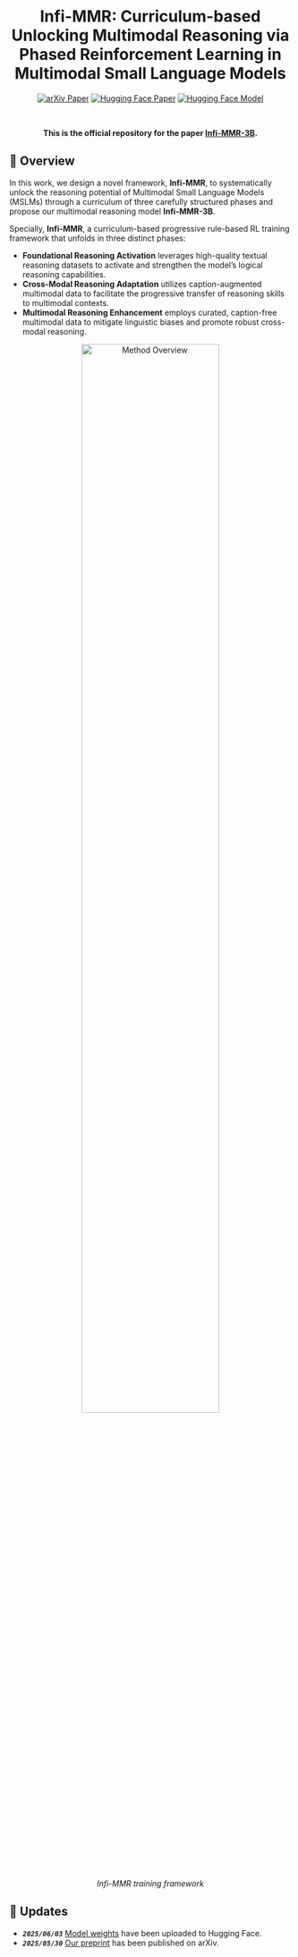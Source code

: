 <h1 align="center">
Infi-MMR: Curriculum-based Unlocking Multimodal Reasoning via Phased Reinforcement Learning in Multimodal Small Language Models
</h1>

<p align="center">
  <a href="https://arxiv.org/abs/2505.23091"><img src="https://img.shields.io/badge/arXiv-Paper-b31b1b?style=flat&logo=arxiv&logoColor=white" alt="arXiv Paper"></a>
  <a href="https://huggingface.co/papers/2504.14239"><img src="https://img.shields.io/badge/🤗%20HuggingFace-Daily%20Papers-ff9800?style=flat" alt="Hugging Face Paper"></a>
  <a href="https://huggingface.co/Reallm-Labs/Infi-MMR-3B"><img src="https://img.shields.io/badge/🤗%20HuggingFace-Models-ff9800?style=flat" alt="Hugging Face Model"></a>
</p>

<br>
<p align="center">
  <strong>This is the official repository for the paper <a href="https://arxiv.org/abs/2505.23091">Infi-MMR-3B</a>.</strong>
</p>

## 🌟 Overview
In this work, we design a novel framework, **Infi-MMR**, to systematically unlock the reasoning potential of Multimodal Small Language Models (MSLMs) through a curriculum of three carefully structured phases and propose our multimodal reasoning model **Infi-MMR-3B**.

Specially, **Infi-MMR**,  a curriculum-based progressive rule-based RL training framework that unfolds in three distinct phases:
- **Foundational Reasoning Activation** leverages high-quality textual reasoning datasets to activate and strengthen the model’s logical reasoning capabilities.
- **Cross-Modal Reasoning Adaptation** utilizes caption-augmented multimodal data to facilitate the progressive transfer of reasoning skills to multimodal contexts.
- **Multimodal Reasoning Enhancement**  employs curated, caption-free multimodal data to mitigate linguistic biases and promote robust cross-modal reasoning.

<div align="center">
  <img src="images/mmr1_framework_updated.png" width="70%" alt="Method Overview">
  <p><i>Infi-MMR training framework</i></p>
</div>


## 🚀 Updates
- ***`2025/06/03`*** [Model weights](https://huggingface.co/Reallm-Labs/Infi-MMR-3B) have been uploaded to Hugging Face.
- ***`2025/05/30`*** [Our preprint](https://arxiv.org/abs/2505.23091) has been published on arXiv.

